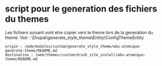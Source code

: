 # script pour le generation des fichiers du themes

Les fichiers suivant vont etre copier vers le theme lors de la generation du theme.
Voir : \Drupal\generate_style_theme\Entity\ConfigThemeEntity

```
origin : /web/modules/custom/generate_style_theme/wbu-atomique-generate-theme/README.md
destination : /web/themes/custom/drush_site_install/wbu-atomique-theme/README.md
